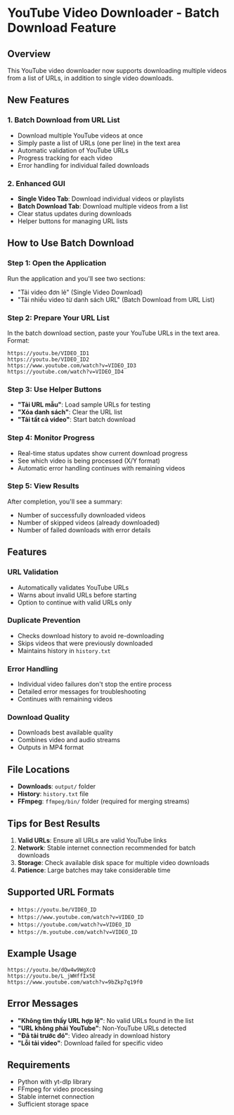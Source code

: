 # YouTube Video Downloader - Batch Download Feature

## Overview
This YouTube video downloader now supports downloading multiple videos from a list of URLs, in addition to single video downloads.

## New Features

### 1. Batch Download from URL List
- Download multiple YouTube videos at once
- Simply paste a list of URLs (one per line) in the text area
- Automatic validation of YouTube URLs
- Progress tracking for each video
- Error handling for individual failed downloads

### 2. Enhanced GUI
- **Single Video Tab**: Download individual videos or playlists
- **Batch Download Tab**: Download multiple videos from a list
- Clear status updates during downloads
- Helper buttons for managing URL lists

## How to Use Batch Download

### Step 1: Open the Application
Run the application and you'll see two sections:
- "Tải video đơn lẻ" (Single Video Download)
- "Tải nhiều video từ danh sách URL" (Batch Download from URL List)

### Step 2: Prepare Your URL List
In the batch download section, paste your YouTube URLs in the text area. Format:
```
https://youtu.be/VIDEO_ID1
https://youtu.be/VIDEO_ID2
https://www.youtube.com/watch?v=VIDEO_ID3
https://youtube.com/watch?v=VIDEO_ID4
```

### Step 3: Use Helper Buttons
- **"Tải URL mẫu"**: Load sample URLs for testing
- **"Xóa danh sách"**: Clear the URL list
- **"Tải tất cả video"**: Start batch download

### Step 4: Monitor Progress
- Real-time status updates show current download progress
- See which video is being processed (X/Y format)
- Automatic error handling continues with remaining videos

### Step 5: View Results
After completion, you'll see a summary:
- Number of successfully downloaded videos
- Number of skipped videos (already downloaded)
- Number of failed downloads with error details

## Features

### URL Validation
- Automatically validates YouTube URLs
- Warns about invalid URLs before starting
- Option to continue with valid URLs only

### Duplicate Prevention
- Checks download history to avoid re-downloading
- Skips videos that were previously downloaded
- Maintains history in `history.txt`

### Error Handling
- Individual video failures don't stop the entire process
- Detailed error messages for troubleshooting
- Continues with remaining videos

### Download Quality
- Downloads best available quality
- Combines video and audio streams
- Outputs in MP4 format

## File Locations
- **Downloads**: `output/` folder
- **History**: `history.txt` file
- **FFmpeg**: `ffmpeg/bin/` folder (required for merging streams)

## Tips for Best Results

1. **Valid URLs**: Ensure all URLs are valid YouTube links
2. **Network**: Stable internet connection recommended for batch downloads
3. **Storage**: Check available disk space for multiple video downloads
4. **Patience**: Large batches may take considerable time

## Supported URL Formats
- `https://youtu.be/VIDEO_ID`
- `https://www.youtube.com/watch?v=VIDEO_ID`
- `https://youtube.com/watch?v=VIDEO_ID`
- `https://m.youtube.com/watch?v=VIDEO_ID`

## Example Usage
```
https://youtu.be/dQw4w9WgXcQ
https://youtu.be/L_jWHffIx5E
https://www.youtube.com/watch?v=9bZkp7q19f0
```

## Error Messages
- **"Không tìm thấy URL hợp lệ"**: No valid URLs found in the list
- **"URL không phải YouTube"**: Non-YouTube URLs detected
- **"Đã tải trước đó"**: Video already in download history
- **"Lỗi tải video"**: Download failed for specific video

## Requirements
- Python with yt-dlp library
- FFmpeg for video processing
- Stable internet connection
- Sufficient storage space
